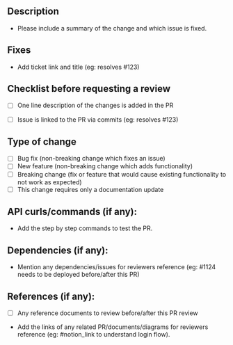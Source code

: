 ## Description
- Please include a summary of the change and which issue is fixed.

## Fixes
- Add ticket link and title (eg: resolves #123)

## Checklist before requesting a review
- [ ] One line description of the changes is added in the PR
- [ ] Issue is linked to the PR via commits (eg: resolves #123)


## Type of change
- [ ] Bug fix (non-breaking change which fixes an issue)
- [ ] New feature (non-breaking change which adds functionality)
- [ ] Breaking change (fix or feature that would cause existing functionality to not work as expected)
- [ ] This change requires only a documentation update

## API curls/commands (if any):
- Add the step by step commands to test the PR.

## Dependencies (if any):
- Mention any dependencies/issues for reviewers reference (eg: #1124 needs to be deployed before/after this PR)

## References (if any):
- [ ] Any reference documents to review before/after this PR review
- Add the links of any related PR/documents/diagrams for reviewers reference (eg: #notion_link to understand login flow).
